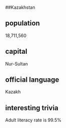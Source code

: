 ##Kazakhstan
## population
18,711,560

## capital
Nur-Sultan
 
## official language
Kazakh

## interesting trivia
Adult literacy rate is 99.5%


